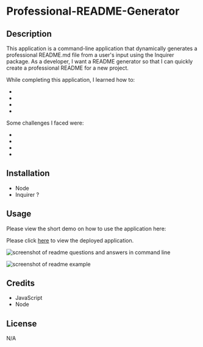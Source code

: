 # Professional-README-Generator

## Description
This application is a command-line application that dynamically generates a professional README.md file from a user's input using the Inquirer package. As a developer, I want a README generator so that I can quickly create a professional README for a new project.

While completing this application, I learned how to:

*
*
*
*

Some challenges I faced were:

*
*
*
*

## Installation
* Node
* Inquirer ?

## Usage
Please view the short demo on how to use the application here:


Please click [here](https://savannahmarshall.github.io/Weather-Dashboard/) to view the deployed application.

![screenshot of readme questions and answers in command line](https://github.com/savannahmarshall/README-Generator/blob/main/utils/assets/Readme-commandline.png)

![screenshot of readme example](https://github.com/savannahmarshall/README-Generator/blob/main/utils/assets/readme-example.png)



## Credits
* JavaScript
* Node

## License
N/A
